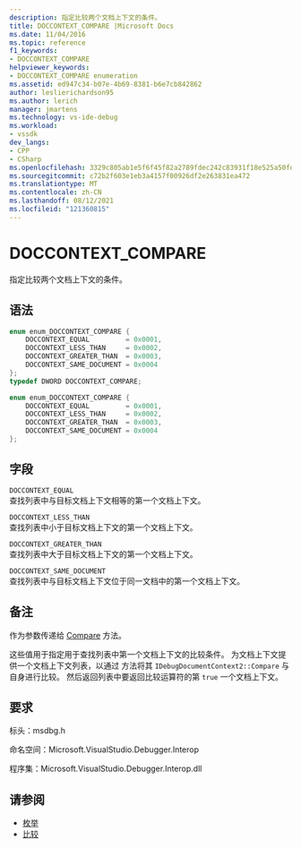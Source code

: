 ```yaml
---
description: 指定比较两个文档上下文的条件。
title: DOCCONTEXT_COMPARE |Microsoft Docs
ms.date: 11/04/2016
ms.topic: reference
f1_keywords:
- DOCCONTEXT_COMPARE
helpviewer_keywords:
- DOCCONTEXT_COMPARE enumeration
ms.assetid: ed947c34-b07e-4b69-8381-b6e7cb842862
author: leslierichardson95
ms.author: lerich
manager: jmartens
ms.technology: vs-ide-debug
ms.workload:
- vssdk
dev_langs:
- CPP
- CSharp
ms.openlocfilehash: 3329c805ab1e5f6f45f82a2789fdec242c83931f18e525a50fd883f3601c63da
ms.sourcegitcommit: c72b2f603e1eb3a4157f00926df2e263831ea472
ms.translationtype: MT
ms.contentlocale: zh-CN
ms.lasthandoff: 08/12/2021
ms.locfileid: "121360815"
---
```

# <a name="doccontext_compare"></a>DOCCONTEXT_COMPARE
指定比较两个文档上下文的条件。

## <a name="syntax"></a>语法

```cpp
enum enum_DOCCONTEXT_COMPARE {
    DOCCONTEXT_EQUAL         = 0x0001,
    DOCCONTEXT_LESS_THAN     = 0x0002,
    DOCCONTEXT_GREATER_THAN  = 0x0003,
    DOCCONTEXT_SAME_DOCUMENT = 0x0004
};
typedef DWORD DOCCONTEXT_COMPARE;
```

```csharp
enum enum_DOCCONTEXT_COMPARE {
    DOCCONTEXT_EQUAL         = 0x0001,
    DOCCONTEXT_LESS_THAN     = 0x0002,
    DOCCONTEXT_GREATER_THAN  = 0x0003,
    DOCCONTEXT_SAME_DOCUMENT = 0x0004
};
```

## <a name="fields"></a>字段
`DOCCONTEXT_EQUAL`\
查找列表中与目标文档上下文相等的第一个文档上下文。

`DOCCONTEXT_LESS_THAN`\
查找列表中小于目标文档上下文的第一个文档上下文。

`DOCCONTEXT_GREATER_THAN`\
查找列表中大于目标文档上下文的第一个文档上下文。

`DOCCONTEXT_SAME_DOCUMENT`\
查找列表中与目标文档上下文位于同一文档中的第一个文档上下文。

## <a name="remarks"></a>备注
作为参数传递给 [Compare](../../../extensibility/debugger/reference/idebugdocumentcontext2-compare.md) 方法。

这些值用于指定用于查找列表中第一个文档上下文的比较条件。 为文档上下文提供一个文档上下文列表，以通过 方法将其 `IDebugDocumentContext2::Compare` 与自身进行比较。 然后返回列表中要返回比较运算符的第 `true` 一个文档上下文。

## <a name="requirements"></a>要求
标头：msdbg.h

命名空间：Microsoft.VisualStudio.Debugger.Interop

程序集：Microsoft.VisualStudio.Debugger.Interop.dll

## <a name="see-also"></a>请参阅
- [枚举](../../../extensibility/debugger/reference/enumerations-visual-studio-debugging.md)
- [比较](../../../extensibility/debugger/reference/idebugdocumentcontext2-compare.md)
